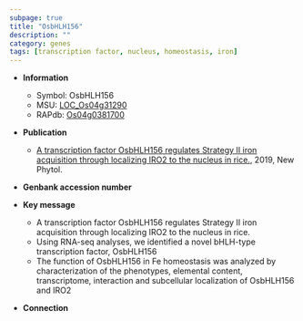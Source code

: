 ```yaml
---
subpage: true
title: "OsbHLH156"
description: ""
category: genes
tags: [transcription factor, nucleus, homeostasis, iron]
---
```


* **Information**  
    + Symbol: OsbHLH156  
    + MSU: [LOC_Os04g31290](http://rice.plantbiology.msu.edu/cgi-bin/ORF_infopage.cgi?orf=LOC_Os04g31290)  
    + RAPdb: [Os04g0381700](http://rapdb.dna.affrc.go.jp/viewer/gbrowse_details/irgsp1?name=Os04g0381700)  

* **Publication**  
    + [A transcription factor OsbHLH156 regulates Strategy II iron acquisition through localizing IRO2 to the nucleus in rice.](http://www.ncbi.nlm.nih.gov/pubmed?term=A+transcription+factor+OsbHLH156+regulates+Strategy+II+iron+acquisition+through+localizing+IRO2+to+the+nucleus+in+rice.%5BTitle%5D), 2019, New Phytol.

* **Genbank accession number**  

* **Key message**  
    + A transcription factor OsbHLH156 regulates Strategy II iron acquisition through localizing IRO2 to the nucleus in rice.
    + Using RNA-seq analyses, we identified a novel bHLH-type transcription factor, OsbHLH156
    + The function of OsbHLH156 in Fe homeostasis was analyzed by characterization of the phenotypes, elemental content, transcriptome, interaction and subcellular localization of OsbHLH156 and IRO2

* **Connection**  



